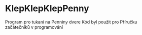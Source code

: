 # KlepKlepKlepPenny
Program pro tukani na Penniny dvere
Kód byl použit pro Příručku začátečníků v programování
